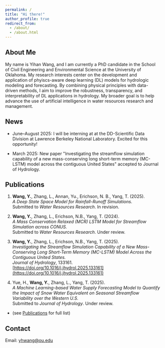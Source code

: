 ```yaml
---
permalink: /
title: "Hi there!"
author_profile: true
redirect_from: 
  - /about/
  - /about.html
---
```

## About Me

My name is Yihan Wang, and I am currently a PhD candidate in the School of Civil Engineering and Environmental Science at the University of Oklahoma. My research interests center on the development and application of phyiscs-aware deep learning (DL) models for hydrologic modeling and forecasting. By combining physical principles with data-driven methods, I aim to improve the robustness, transparency, and interpretability of DL applications in hydrology. My broader goal is to help advance the use of artificial intelligence in water resources research and management.

## News
- June–August 2025: I will be interning at at the DD-Scientific Data Division at Lawrence Berkeley National Laboratory. Excited for this opportunity!

- March 2025: New paper "Investigating the streamflow simulation capability of a new mass-conserving long short-term memory (MC-LSTM) model across the contiguous United States" accepted to Journal of Hydrology.

## Publications

1. **Wang, Y.**, Zhang, L., Annan, Yu., Erichson, N. B., Yang, T. (2025).  
   *A Deep State Space Model for Rainfall-Runoff Simulations.*  
   Submitted to *Water Resources Research*. In revision.

2. **Wang, Y.**, Zhang, L., Erichson, N.B., Yang, T. (2024).  
   *A Mass Conservation Relaxed (MCR) LSTM Model for Streamflow Simulation across CONUS.*  
   Submitted to *Water Resources Research*. Under review.

3. **Wang, Y.**, Zhang, L., Erichson, N.B., Yang, T. (2025).  
   *Investigating the Streamflow Simulation Capability of a New Mass-Conserving Long Short-Term Memory (MC-LSTM) Model Across the Contiguous United States.*  
   *Journal of Hydrology*, 133161. [https://doi.org/10.1016/j.jhydrol.2025.133161](https://doi.org/10.1016/j.jhydrol.2025.133161)

4. Yue, H., **Wang, Y.**, Zhang, L., Yang, T. (2025).  
   *A Machine Learning-based Water Supply Forecasting Model to Quantify the Impact of Snow Water Equivalent on Seasonal Streamflow Variability over the Western U.S.*  
   Submitted to *Journal of Hydrology*. Under review.

- (see [Publications](/publications) for full list)

## Contact

Email: yhwang@ou.edu

